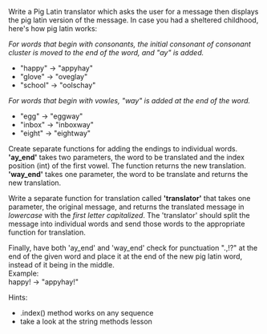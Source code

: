 Write a Pig Latin translator which asks the user for a message then displays the pig latin version of the message. In case you had a sheltered childhood, here's how pig latin works:

*For words that begin with consonants, the initial consonant of consonant cluster is moved to the end of the word, and "ay" is added.*
* "happy" &rarr; "appyhay"
* "glove" &rarr; "oveglay"
* "school" &rarr; "oolschay"

*For words that begin with vowles, "way" is added at the end of the word.*
* "egg" &rarr; "eggway"
* "inbox" &rarr; "inboxway"
* "eight" &rarr; "eightway"

Create separate functions for adding the endings to individual words. **'ay_end'** takes two parameters, the word to be translated and the index position (int) of the first vowel. The function returns the new translation. **'way_end'** takes one parameter, the word to be translate and returns the new translation.

Write a separate function for translation called **'translator'** that takes one parameter, the original message, and returns the translated message in *lowercase* with the *first letter capitalized*. The 'translator' should split the message into individual words and send those words to the appropriate function for translation.  

Finally, have both 'ay_end' and 'way_end' check for punctuation ".,!?" at the end of the given word and place it at the end of the new pig latin word, instead of it being in the middle.
<br>
Example:<br>
happy! &rarr; "appyhay!"

Hints:<br>
* .index() method works on any sequence
* take a look at the string methods lesson
